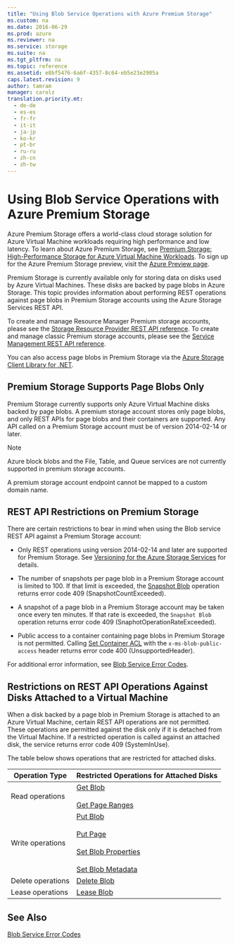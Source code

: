 ```yaml
---
title: "Using Blob Service Operations with Azure Premium Storage"
ms.custom: na
ms.date: 2016-06-29
ms.prod: azure
ms.reviewer: na
ms.service: storage
ms.suite: na
ms.tgt_pltfrm: na
ms.topic: reference
ms.assetid: e8bf5476-6a6f-4357-8c64-eb5e23e2905a
caps.latest.revision: 9
author: tamram
manager: carolz
translation.priority.mt: 
  - de-de
  - es-es
  - fr-fr
  - it-it
  - ja-jp
  - ko-kr
  - pt-br
  - ru-ru
  - zh-cn
  - zh-tw
---
```

# Using Blob Service Operations with Azure Premium Storage
Azure Premium Storage offers a world-class cloud storage solution for Azure Virtual Machine workloads requiring high performance and low latency. To learn about Azure Premium Storage, see [Premium Storage: High-Performance Storage for Azure Virtual Machine Workloads](http://go.microsoft.com/fwlink/?LinkId=521898). To sign up for the Azure Premium Storage preview, visit the [Azure Preview page](http://azure.microsoft.com/services/preview/).  
  
 Premium Storage is currently available only for storing data on disks used by Azure Virtual Machines. These disks are backed by page blobs in Azure Storage. This topic provides information about performing REST operations against page blobs in Premium Storage accounts using the Azure Storage Services REST API.  
  
 To create and manage Resource Manager Premium storage accounts, please see the [Storage Resource Provider REST API reference](/rest/api/storagerp/). To create and manage classic Premium storage accounts, please see the [Service Management REST API reference](https://msdn.microsoft.com/library/azure/ee460790.aspx).   
  
 You can also access page blobs in Premium Storage via the [Azure Storage Client Library for .NET](http://go.microsoft.com/fwlink/?LinkID=398944&clcid=0x409).  
  
## Premium Storage Supports Page Blobs Only  
 Premium Storage currently supports only Azure Virtual Machine disks backed by page blobs. A premium storage account stores only page blobs, and only REST APIs for page blobs and their containers are supported. Any API called on a Premium Storage account must be of version 2014-02-14 or later.  
  
> [!NOTE]
>  Azure block blobs and the File, Table, and Queue services are not currently supported in premium storage accounts.  
>   
>  A premium storage account endpoint cannot be mapped to a custom domain name.  
  
## REST API Restrictions on Premium Storage  
 There are certain restrictions to bear in mind when using the Blob service REST API against a Premium Storage account:  
  
-   Only REST operations using version 2014-02-14 and later are supported for Premium Storage. See [Versioning for the Azure Storage Services](Versioning-for-the-Azure-Storage-Services.md) for details.  
  
-   The number of snapshots per page blob in a Premium Storage account is limited to 100. If that limit is exceeded, the [Snapshot Blob](Snapshot-Blob.md) operation returns error code 409 (SnapshotCountExceeded).  
  
-   A snapshot of a page blob in a Premium Storage account may be taken once every ten minutes. If that rate is exceeded, the `Snapshot Blob` operation returns error code 409 (SnaphotOperationRateExceeded).  
  
-   Public access to a container containing page blobs in Premium Storage is not permitted. Calling [Set Container ACL](Set-Container-ACL.md) with the `x-ms-blob-public-access` header returns error code 400 (UnsupportedHeader).  
  
 For additional error information, see [Blob Service Error Codes](Blob-Service-Error-Codes.md).  
  
## Restrictions on REST API Operations Against Disks Attached to a Virtual Machine  
 When a disk backed by a page blob in Premium Storage is attached to an Azure Virtual Machine, certain REST API operations are not permitted. These operations are permitted against the disk only if it is detached from the Virtual Machine. If a restricted operation is called against an attached disk, the service returns error code 409 (SystemInUse).  
  
 The table below shows operations that are restricted for attached disks.  
  
|Operation Type|Restricted Operations for Attached Disks|  
|--------------------|----------------------------------------------|  
|Read operations|[Get Blob](Get-Blob.md)<br /><br /> [Get Page Ranges](Get-Page-Ranges.md)|  
|Write operations|[Put Blob](Put-Blob.md)<br /><br /> [Put Page](Put-Page.md)<br /><br /> [Set Blob Properties](Set-Blob-Properties.md)<br /><br /> [Set Blob Metadata](Set-Blob-Metadata.md)|  
|Delete operations|[Delete Blob](Delete-Blob.md)|  
|Lease operations|[Lease Blob](Lease-Blob.md)|  
  
## See Also  
 [Blob Service Error Codes](Blob-Service-Error-Codes.md)
